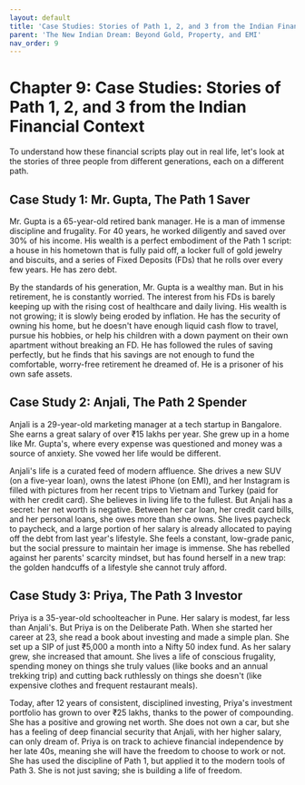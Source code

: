 ```yaml
---
layout: default
title: 'Case Studies: Stories of Path 1, 2, and 3 from the Indian Financial Context'
parent: 'The New Indian Dream: Beyond Gold, Property, and EMI'
nav_order: 9
---
```


# Chapter 9: Case Studies: Stories of Path 1, 2, and 3 from the Indian Financial Context

To understand how these financial scripts play out in real life, let's look at the stories of three people from different generations, each on a different path.

## Case Study 1: Mr. Gupta, The Path 1 Saver

Mr. Gupta is a 65-year-old retired bank manager. He is a man of immense discipline and frugality. For 40 years, he worked diligently and saved over 30% of his income. His wealth is a perfect embodiment of the Path 1 script: a house in his hometown that is fully paid off, a locker full of gold jewelry and biscuits, and a series of Fixed Deposits (FDs) that he rolls over every few years. He has zero debt.

By the standards of his generation, Mr. Gupta is a wealthy man. But in his retirement, he is constantly worried. The interest from his FDs is barely keeping up with the rising cost of healthcare and daily living. His wealth is not growing; it is slowly being eroded by inflation. He has the security of owning his home, but he doesn't have enough liquid cash flow to travel, pursue his hobbies, or help his children with a down payment on their own apartment without breaking an FD. He has followed the rules of saving perfectly, but he finds that his savings are not enough to fund the comfortable, worry-free retirement he dreamed of. He is a prisoner of his own safe assets.

## Case Study 2: Anjali, The Path 2 Spender

Anjali is a 29-year-old marketing manager at a tech startup in Bangalore. She earns a great salary of over ₹15 lakhs per year. She grew up in a home like Mr. Gupta's, where every expense was questioned and money was a source of anxiety. She vowed her life would be different.

Anjali's life is a curated feed of modern affluence. She drives a new SUV (on a five-year loan), owns the latest iPhone (on EMI), and her Instagram is filled with pictures from her recent trips to Vietnam and Turkey (paid for with her credit card). She believes in living life to the fullest. But Anjali has a secret: her net worth is negative. Between her car loan, her credit card bills, and her personal loans, she owes more than she owns. She lives paycheck to paycheck, and a large portion of her salary is already allocated to paying off the debt from last year's lifestyle. She feels a constant, low-grade panic, but the social pressure to maintain her image is immense. She has rebelled against her parents' scarcity mindset, but has found herself in a new trap: the golden handcuffs of a lifestyle she cannot truly afford.

## Case Study 3: Priya, The Path 3 Investor

Priya is a 35-year-old schoolteacher in Pune. Her salary is modest, far less than Anjali's. But Priya is on the Deliberate Path. When she started her career at 23, she read a book about investing and made a simple plan. She set up a SIP of just ₹5,000 a month into a Nifty 50 index fund. As her salary grew, she increased that amount. She lives a life of conscious frugality, spending money on things she truly values (like books and an annual trekking trip) and cutting back ruthlessly on things she doesn't (like expensive clothes and frequent restaurant meals).

Today, after 12 years of consistent, disciplined investing, Priya's investment portfolio has grown to over ₹25 lakhs, thanks to the power of compounding. She has a positive and growing net worth. She does not own a car, but she has a feeling of deep financial security that Anjali, with her higher salary, can only dream of. Priya is on track to achieve financial independence by her late 40s, meaning she will have the freedom to choose to work or not. She has used the discipline of Path 1, but applied it to the modern tools of Path 3. She is not just saving; she is building a life of freedom.
